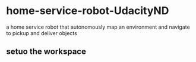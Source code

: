 # home-service-robot-UdacityND
a home service robot that autonomously map an environment and navigate to pickup and deliver objects

## setuo the workspace
